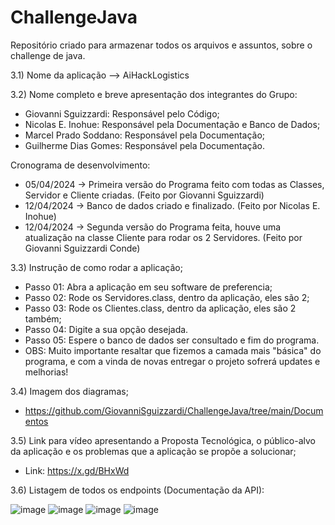 # ChallengeJava
Repositório criado para armazenar todos os arquivos e assuntos, sobre o challenge de java.

3.1) Nome da aplicação --> AiHackLogistics

3.2) Nome completo e breve apresentação dos integrantes do Grupo:
* Giovanni Sguizzardi: Responsável pelo Código;
* Nicolas E. Inohue: Responsável pela Documentação e Banco de Dados;
* Marcel Prado Soddano: Responsável pela Documentação;
* Guilherme Dias Gomes: Responsável pela Documentação.
  
Cronograma de desenvolvimento:
* 05/04/2024 -> Primeira versão do Programa feito com todas as Classes, Servidor e Cliente criadas. (Feito por Giovanni Sguizzardi)
* 12/04/2024 -> Banco de dados criado e finalizado. (Feito por Nicolas E. Inohue)
* 12/04/2024 -> Segunda versão do Programa feita, houve uma atualização na classe Cliente para rodar os 2 Servidores. (Feito por Giovanni Sguizzardi Conde)

3.3) Instrução de como rodar a aplicação;
* Passo 01: Abra a aplicação em seu software de preferencia;
* Passo 02: Rode os Servidores.class, dentro da aplicação, eles são 2;
* Passo 03: Rode os Clientes.class, dentro da aplicação, eles são 2 também;
* Passo 04: Digite a sua opção desejada.
* Passo 05: Espere o banco de dados ser consultado e fim do programa.
* OBS: Muito importante resaltar que fizemos a camada mais "básica" do programa, e com a vinda de novas entregar o projeto sofrerá updates e melhorias!
   
3.4) Imagem dos diagramas;
* https://github.com/GiovanniSguizzardi/ChallengeJava/tree/main/Documentos

3.5) Link para vídeo apresentando a Proposta Tecnológica, o público-alvo da aplicação e os 
problemas que a aplicação se propõe a solucionar;
* Link: https://x.gd/BHxWd

3.6) Listagem de todos os endpoints (Documentação da API):

![image](https://github.com/GiovanniSguizzardi/ChallengeJava/assets/125572342/165d8ecc-cde3-49fe-98e5-c94ad496a78b)
![image](https://github.com/GiovanniSguizzardi/ChallengeJava/assets/125572342/c89cf124-8358-4293-a96b-39a90c2f98c0)
![image](https://github.com/GiovanniSguizzardi/ChallengeJava/assets/125572342/a6647af6-d57d-46fd-8d02-e6579cb8c3d2)
![image](https://github.com/GiovanniSguizzardi/ChallengeJava/assets/125572342/f0e1cec2-9ae6-4444-8223-3d4a1d7ad9dc)





